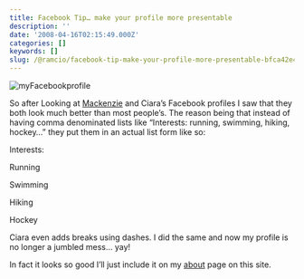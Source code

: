 ```yaml
---
title: Facebook Tip… make your profile more presentable
description: ''
date: '2008-04-16T02:15:49.000Z'
categories: []
keywords: []
slug: /@ramcio/facebook-tip-make-your-profile-more-presentable-bfca42e48eba
---
```


![myFacebookprofile](https://cdn-images-1.medium.com/max/800/0*8ucAuXccyWpMyRVT.jpg)

So after Looking at [Mackenzie](http://blog.students.ubc.ca/mackenzie) and Ciara’s Facebook profiles I saw that they both look much better than most people’s. The reason being that instead of having comma denominated lists like “Interests: running, swimming, hiking, hockey…” they put them in an actual list form like so:

Interests:

Running

Swimming

Hiking

Hockey

Ciara even adds breaks using dashes. I did the same and now my profile is no longer a jumbled mess… yay!

In fact it looks so good I’ll just include it on my [about](http://andremalan.net/about/) page on this site.